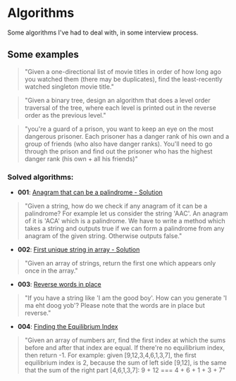 # Algorithms

Some algorithms I've had to deal with, in some interview process.

## Some examples

> "Given a one-directional list of movie titles in order of how long ago you watched them (there may be duplicates), find the least-recently watched singleton movie title."

> "Given a binary tree, design an algorithm that does a level order traversal of the tree, where each level is printed out in the reverse order as the previous level."

> "you're a guard of a prison, you want to keep an eye on the most dangerous prisoner. Each prisoner has a danger rank of his own and a group of friends (who also have danger ranks). You'll need to go through the prison and find out the prisoner who has the highest danger rank (his own + all his friends)"

### Solved algorithms:

* **001**: [Anagram that can be a palindrome - Solution](app/js/algorithms/001.js) 
> "Given a string, how do we check if any anagram of it can be a palindrome? For example let us consider the string 'AAC'. An anagram of it is 'ACA' which is a palindrome. We have to write a method which takes a string and outputs true if we can form a palindrome from any anagram of the given string. Otherwise outputs false."

* **002**: [First unique string in array - Solution](app/js/algorithms/002.js) 
> "Given an array of strings, return the first one which appears only once in the array."

* **003**: [Reverse words in place](app/js/algorithms/003.js) 
> "If you have a string like 'I am the good boy'. How can you generate 'I ma eht doog yob'? Please note that the words are in place but reverse."

* **004**: [Finding the Equilibrium Index](app/js/algorithms/004.js) 
> "Given an array of numbers arr, find the first index at which the sums before and after that index are equal. If there're no equilibrium index, then return -1. For example: given [9,12,3,4,6,1,3,7], the first equilibrium index is 2, because the sum of left side [9,12], is the same that the sum of the right part [4,6,1,3,7]: 9 + 12 === 4 + 6 + 1 + 3 + 7"


